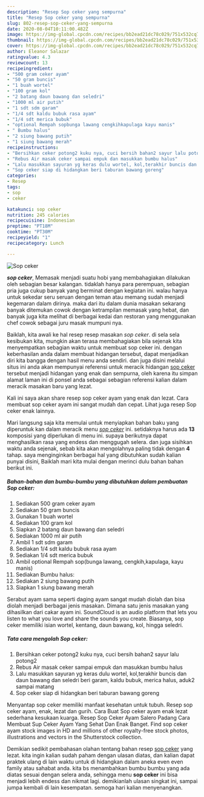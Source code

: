 ```yaml
---
description: "Resep Sop ceker yang sempurna"
title: "Resep Sop ceker yang sempurna"
slug: 802-resep-sop-ceker-yang-sempurna
date: 2020-08-04T10:11:00.482Z
image: https://img-global.cpcdn.com/recipes/bb2ead21dc78c029/751x532cq70/sop-ceker-foto-resep-utama.jpg
thumbnail: https://img-global.cpcdn.com/recipes/bb2ead21dc78c029/751x532cq70/sop-ceker-foto-resep-utama.jpg
cover: https://img-global.cpcdn.com/recipes/bb2ead21dc78c029/751x532cq70/sop-ceker-foto-resep-utama.jpg
author: Eleanor Salazar
ratingvalue: 4.3
reviewcount: 13
recipeingredient:
- "500 gram ceker ayam"
- "50 gram buncis"
- "1 buah wortel"
- "100 gram kol"
- "2 batang daun bawang dan seledri"
- "1000 ml air putih"
- "1 sdt sdm garam"
- "1/4 sdt kaldu bubuk rasa ayam"
- "1/4 sdt merica bubuk"
- "optional Rempah sopbunga lawang cengkihkapulaga kayu manis"
- " Bumbu halus"
- "2 siung bawang putih"
- "1 siung bawang merah"
recipeinstructions:
- "Bersihkan ceker potong2 kuku nya, cuci bersih bahan2 sayur lalu potong2"
- "Rebus Air masak ceker sampai empuk dan masukkan bumbu halus"
- "Lalu masukkan sayuran yg keras dulu wortel, kol,terakhir buncis dan daun bawang dan seledri beri garam, kaldu bubuk, merica halus, aduk2 sampai matang"
- "Sop ceker siap di hidangkan beri taburan bawang goreng"
categories:
- Resep
tags:
- sop
- ceker

katakunci: sop ceker 
nutrition: 245 calories
recipecuisine: Indonesian
preptime: "PT18M"
cooktime: "PT30M"
recipeyield: "1"
recipecategory: Lunch

---
```



![Sop ceker](https://img-global.cpcdn.com/recipes/bb2ead21dc78c029/751x532cq70/sop-ceker-foto-resep-utama.jpg)

<b><i>sop ceker</i></b>, Memasak menjadi suatu hobi yang membahagiakan dilakukan oleh sebagian besar kalangan. tidaklah hanya para perempuan, sebagian pria juga cukup banyak yang berminat dengan kegiatan ini. walau hanya untuk sekedar seru seruan dengan teman atau memang sudah menjadi kegemaran dalam dirinya. maka dari itu dalam dunia masakan sekarang banyak ditemukan cowok dengan ketrampilan memasak yang hebat, dan banyak juga kita melihat di berbagai kedai dan restoran yang menggunakan chef cowok sebagai juru masak mumpuni nya.

Baiklah, kita awali ke hal resep resep masakan <i>sop ceker</i>. di sela sela kesibukan kita, mungkin akan terasa membahagiakan bila sejenak kita menyempatkan sebagian waktu untuk membuat sop ceker ini. dengan keberhasilan anda dalam membuat hidangan tersebut, dapat menjadikan diri kita bangga dengan hasil menu anda sendiri. dan juga disini melalui situs ini anda akan mempunyai referensi untuk meracik hidangan <u>sop ceker</u> tersebut menjadi hidangan yang enak dan sempurna, oleh karena itu simpan alamat laman ini di ponsel anda sebagai sebagian referensi kalian dalam meracik masakan baru yang lezat.

Kali ini saya akan share resep sop ceker ayam yang enak dan lezat. Cara membuat sop ceker ayam ini sangat mudah dan cepat. Lihat juga resep Sop ceker enak lainnya.


Mari langsung saja kita memulai untuk menyiapkan bahan baku yang diperuntuk kan dalam meracik menu <u><i>sop ceker</i></u> ini. setidaknya harus ada <b>13</b> komposisi yang diperlukan di menu ini. supaya berikutnya dapat menghasilkan rasa yang endess dan menggugah selera. dan juga sisihkan waktu anda sejenak, sebab kita akan mengolahnya paling tidak dengan <b>4</b> tahap. saya menginginkan berbagai hal yang dibutuhkan sudah kalian punyai disini, Baiklah mari kita mulai dengan merinci dulu bahan bahan berikut ini.

<!--inarticleads1-->

##### Bahan-bahan dan bumbu-bumbu yang dibutuhkan dalam pembuatan Sop ceker:

1. Sediakan 500 gram ceker ayam
1. Sediakan 50 gram buncis
1. Gunakan 1 buah wortel
1. Sediakan 100 gram kol
1. Siapkan 2 batang daun bawang dan seledri
1. Sediakan 1000 ml air putih
1. Ambil 1 sdt sdm garam
1. Sediakan 1/4 sdt kaldu bubuk rasa ayam
1. Sediakan 1/4 sdt merica bubuk
1. Ambil optional Rempah sop(bunga lawang, cengkih,kapulaga, kayu manis)
1. Sediakan  Bumbu halus:
1. Sediakan 2 siung bawang putih
1. Siapkan 1 siung bawang merah


Serabut ayam sama seperti daging ayam sangat mudah diolah dan bisa diolah menjadi berbagai jenis masakan. Dimana satu jenis masakan yang dihasilkan dari cakar ayam ini. SoundCloud is an audio platform that lets you listen to what you love and share the sounds you create. Biasanya, sop ceker memiliki isian wortel, kentang, daun bawang, kol, hingga seledri. 

<!--inarticleads2-->

##### Tata cara mengolah Sop ceker:

1. Bersihkan ceker potong2 kuku nya, cuci bersih bahan2 sayur lalu potong2
1. Rebus Air masak ceker sampai empuk dan masukkan bumbu halus
1. Lalu masukkan sayuran yg keras dulu wortel, kol,terakhir buncis dan daun bawang dan seledri beri garam, kaldu bubuk, merica halus, aduk2 sampai matang
1. Sop ceker siap di hidangkan beri taburan bawang goreng


Menyantap sop ceker memiliki manfaat kesehatan untuk tubuh. Resep sop ceker ayam, enak, lezat dan gurih. Cara Buat Sop ceker ayam enak lezat sederhana kesukaan kuarga. Resep Sop Ceker Ayam Salero Padang Cara Membuat Sup Ceker Ayam Yang Sehat Dan Enak Banget. Find sop ceker ayam stock images in HD and millions of other royalty-free stock photos, illustrations and vectors in the Shutterstock collection. 

Demikian sedikit pembahasan olahan tentang bahan resep <u>sop ceker</u> yang lezat. kita ingin kalian sudah paham dengan ulasan diatas, dan kalian dapat praktek ulang di lain waktu untuk di hidangkan dalam aneka even even family atau sahabat anda. kita bs menambahkan bumbu bumbu yang ada diatas sesuai dengan selera anda, sehingga menu <b>sop ceker</b> ini bisa menjadi lebih endess dan nikmat lagi. demikianlah ulasan singkat ini, sampai jumpa kembali di lain kesempatan. semoga hari kalian menyenangkan.
